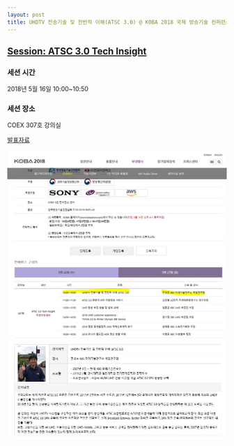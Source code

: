 ```yaml
---
layout: post
title: UHDTV 전송기술 및 전반적 이해(ATSC 3.0) @ KOBA 2018 국제 방송기술 컨퍼런스
---
```


## [Session: ATSC 3.0 Tech Insight](http://kobashow.com/kr/kobeta/broadcast.asp)

### 세션 시간
2018년 5월 16일 
10:00~10:50


### 세션 장소  
COEX 307호 강의실 


[발표자료](https://www.slideshare.net/SunghoJeon/atsc-30-based-regular-terrestrial-broadcasting-launch-in-korea-4kuhd-and-uhdmobile-abu-dbs-2018)

![그림 1](/images/KOBA2018_1.jpg)
![그림 2](/images/KOBA2018_2.jpg)

